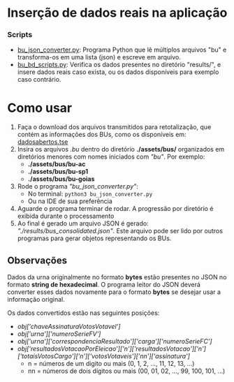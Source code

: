 # Inserção de dados reais na aplicação

### Scripts
- [bu_json_converter.py](https://github.com/larc-logs-transparentes/logs-transparentes/blob/main/bu_json_maker/bu_json_converter.py): Programa Python que lê múltiplos arquivos "bu" e transforma-os em uma lista (json) e escreve em arquivo.
- [bu_bd_scripts.py](https://github.com/larc-logs-transparentes/logs-transparentes/blob/main/bu_json_maker/bu_bd_scripts.py): Verifica os dados presentes no diretório "results/", e insere dados reais caso exista, ou os dados disponíveis para exemplo caso contrário.

# Como usar

1. Faça o download dos arquivos transmitidos para retotalização, que contém as informações dos BUs, como os disponíveis em: [dadosabertos.tse](https://dadosabertos.tse.jus.br/dataset/resultados-2022-arquivos-transmitidos-para-totalizacao)
2. Insira os arquivos *.bu* dentro do diretório **./assets/bus/** organizados em diretórios menores com nomes iniciados com *"bu"*. Por exemplo:
	- **./assets/bus/bu-ac**
	- **./assets/bus/bu-sp1**
	- **./assets/bus/bu-goias** 
3. Rode o programa *"bu_json_converter.py"*: 
	- No terminal: ```python3 bu_json_converter.py```
	- Ou na IDE de sua preferência
4. Aguarde o programa terminar de rodar. A progressão por diretório é exibida durante o processamento
5. Ao final é gerado um arquivo JSON é gerado: *"./results/bus_consolidated.json"*. Este arquivo pode ser lido por outros programas para gerar objetos representando os BUs.

## Observações

Dados da urna originalmente no formato **bytes** estão presentes no JSON no formato **string de hexadecimal**. O programa leitor do JSON deverá converter esses dados novamente para o formato **bytes** se desejar usar a informação original.

Os dados convertidos estão nas seguintes posições: 
 -  *obj['chaveAssinaturaVotosVotavel']*
 -  *obj['urna']['numeroSerieFV']*
 -  *obj['urna']['correspondenciaResultado']['carga']['numeroSerieFC']*
 -  *obj['resultadosVotacaoPorEleicao']['n']['resultadosVotacao']['n']['totaisVotosCargo']['n']['votosVotaveis']['nn']['assinatura']*
	 - n = números de um digito ou mais (0, 1, 2, ..., 11, 12, 13, ...)
	 - nn = números de dois dígitos ou mais (00, 01, 02, ..., 99, 100, 101, ...)
